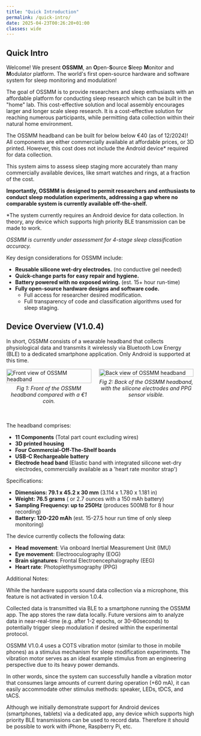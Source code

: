 ```yaml
---
title: "Quick Introduction"
permalink: /quick-intro/
date: 2025-04-23T00:26:20+01:00
classes: wide
---
```


## Quick Intro

Welcome! We present **OSSMM**, an **O**pen-**S**ource **S**leep **M**onitor and **M**odulator platform.
The world's first open-source hardware and software system for sleep monitoring and modulation!

The goal of OSSMM is to provide researchers and sleep enthusiasts with an 
affordable platform for conducting sleep research which can be built in the 
"home" lab. This cost-effective solution and local assembly encourages larger and
longer scale sleep research.  It is a cost-effective solution for reaching 
numerous participants, while permitting data collection within their natural 
home environment.

The OSSMM headband can be built for below below €40 (as of 12/2024)! All 
components are either commercially available at affordable prices, or 
3D printed. However, this cost does not include the Android device* required
for data collection.

This system aims to assess sleep staging more accurately than many commercially 
available devices, like smart watches and rings, at a fraction of the cost. 

**Importantly, OSSMM is designed to permit researchers and enthusiasts to conduct
sleep modulation experiments, addressing a gap where no comparable system is
currently available off-the-shelf.**

*The system currently requires an Android device for data collection. In theory,
any device which supports high priority BLE transmission can be made to work.

*OSSMM is currently under assessment for 4-stage sleep classification accuracy.*

Key design considerations for OSSMM include:

* **Reusable silicone wet-dry electrodes.** (no conductive gel needed)
* **Quick-change parts for easy repair and hygiene.**
* **Battery powered with no exposed wiring.** (est. 15+ hour run-time)
* **Fully open-source hardware designs and software code.**
  - Full access for researcher desired modification.
  - Full transparency of code and classification algorithms used for sleep staging.
  
  
## Device Overview (V1.0.4)

In short, OSSMM consists of a wearable headband that collects physiological data
and transmits it wirelessly via Bluetooth Low Energy (BLE) to a dedicated 
smartphone application. Only Android is supported at this time.

<div style="display: flex; flex-direction: row; align-items: flex-start;">
  <figure style="margin: 0; width: 45%;">
    <img src="media/index/front.jpg" alt="Front view of OSSMM headband" style="width: 100%;">
    <figcaption style="text-align: center; font-style: italic; margin-top: 5px;">Fig 1: Front of the OSSMM headband compared with a €1 coin.</figcaption>
  </figure>
  <figure style="margin: 0; width: 50%; margin-left: 4%;">
    <img src="media/index/back.jpg" alt="Back view of OSSMM headband" style="width: 100%;">
    <figcaption style="text-align: center; font-style: italic; margin-top: 5px;">Fig 2: Back of the OSSMM headband, with the silicone electrodes and PPG sensor visible.</figcaption>
  </figure>
</div>
<br><br>

The headband comprises:

* **11 Components** (Total part count excluding wires)
* **3D printed housing**
* **Four Commercial-Off-The-Shelf boards**
* **USB-C Rechargeable battery**
* **Electrode head band** (Elastic band with integrated silicone wet-dry 
electrodes, commercially available as a 'heart rate monitor strap')

Specifications:

* **Dimensions: 79.1 x 45.2 x 30 mm** (3.114 x 1.780 x 1.181 in)
* **Weight: 76.5 grams** ( or 2.7 ounces with a 150 mAh battery)
* **Sampling Frequency: up to 250Hz** (produces 500MB for 8 hour recording)
* **Battery: 120-220 mAh** (est. 15-27.5 hour run time of only sleep monitoring)

The device currently collects the following data:

* **Head movement**: Via onboard Inertial Measurement Unit (IMU)
* **Eye movement**: Electrooculography (EOG)
* **Brain signatures**: Frontal Electroencephalography (EEG)
* **Heart rate**: Photoplethysmography (PPG)

Additional Notes:

While the hardware supports sound data collection via a microphone, this feature 
is not activated in version 1.0.4.

Collected data is transmitted via BLE to a smartphone running the OSSMM app. 
The app stores the raw data locally. Future versions aim to analyze data in 
near-real-time (e.g. after 1-2 epochs, or 30-60seconds) to potentially trigger 
sleep modulation if desired within the experimental protocol.

OSSMM V1.0.4 uses a COTS vibration motor (similar to those in mobile phones) as 
a stimulus mechanism for sleep modification experiments. The vibration motor 
serves as an ideal example stimulus from an engineering perspective due to its 
heavy power demands. 

In other words, since the system can successfully handle a vibration motor that 
consumes large amounts of current during operation (+60 mA), it can easily 
accommodate other stimulus methods: speaker, LEDs, tDCS, and tACS.

Although we initially demonstrate support for Android devices 
(smartphones, tablets) via a dedicated app, any device which supports high 
priority BLE transmissions can be used to record data. Therefore it should be
possible to work with iPhone, Raspberry Pi, etc.